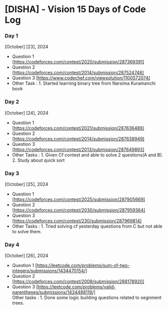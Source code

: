 # [DISHA] - Vision 15 Days of Code Log

### Day 1

[October] [23], 2024

- Question 1
  [https://codeforces.com/contest/2020/submission/287369391]
- Question 2
  [https://codeforces.com/contest/2014/submission/287524748]
- Question 3
   [https://www.codechef.com/viewsolution/1100572074]
- Other Task : 1. Started learning binary tree from Narsima Kuramanchi book

### Day 2


[October] [24], 2024

- Question 1
   [https://codeforces.com/contest/2021/submission/287636489]
- Question 2
   [https://codeforces.com/contest/2014/submission/287638949]
- Question 3
   [https://codeforces.com/contest/2013/submission/287649893]
- Other Tasks : 1. Given Cf contest and able to solve 2 questions(A and B).
                2. Study about quick sort


### Day 3


[October] [25], 2024

- Question 1
   [https://codeforces.com/contest/2025/submission/287905669]
- Question 2
   [https://codeforces.com/contest/2030/submission/287959364]
- Question 3
   [https://codeforces.com/contest/230/submission/287969814]
- Other Tasks : 1. Tried solving cf yesterday questions from C but not able to solve them.



### Day 4


[October] [26], 2024

- Question 1
   [https://leetcode.com/problems/sum-of-two-integers/submissions/1434470154/]
- Question 2
   [https://codeforces.com/contest/2008/submission/288178920]
- Question 3
   [https://leetcode.com/problems/valid-parentheses/submissions/1434488119/]  
Other tasks : 1. Done some logic building questions related to segnment trees.     